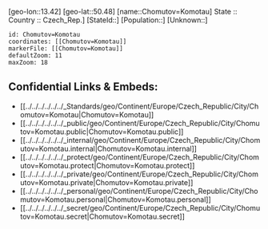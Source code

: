 ﻿---
location: [50.48,13.42] 
mapzoom: [7,12] 
mapmarker: city 
type: City
tags:
- geo/City


SpocWebEntityId: 29599
isDeleted: false
confidential: public

---
[geo-lon::13.42] 
[geo-lat::50.48] 
[name::Chomutov=Komotau] 
State ::  
Country :: Czech_Rep.] 
[StateId::] 
[Population::] 
[Unknown::] 


```leaflet
id: Chomutov=Komotau
coordinates: [[Chomutov=Komotau]] 
markerFile: [[Chomutov=Komotau]] 
defaultZoom: 11 
maxZoom: 18
```


## Confidential Links & Embeds: 
- [[../../../../../../_Standards/geo/Continent/Europe/Czech_Republic/City/Chomutov=Komotau|Chomutov=Komotau]] 
- [[../../../../../../_public/geo/Continent/Europe/Czech_Republic/City/Chomutov=Komotau.public|Chomutov=Komotau.public]] 
- [[../../../../../../_internal/geo/Continent/Europe/Czech_Republic/City/Chomutov=Komotau.internal|Chomutov=Komotau.internal]] 
- [[../../../../../../_protect/geo/Continent/Europe/Czech_Republic/City/Chomutov=Komotau.protect|Chomutov=Komotau.protect]] 
- [[../../../../../../_private/geo/Continent/Europe/Czech_Republic/City/Chomutov=Komotau.private|Chomutov=Komotau.private]] 
- [[../../../../../../_personal/geo/Continent/Europe/Czech_Republic/City/Chomutov=Komotau.personal|Chomutov=Komotau.personal]] 
- [[../../../../../../_secret/geo/Continent/Europe/Czech_Republic/City/Chomutov=Komotau.secret|Chomutov=Komotau.secret]] 
